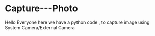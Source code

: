 # Capture---Photo
Hello Everyone here we have a python code , to capture image using System Camera/External Camera
